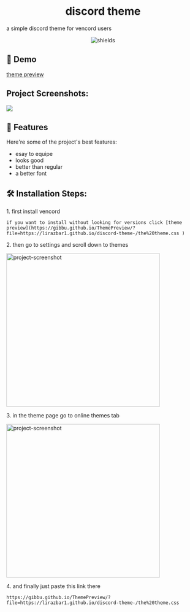 <h1 align="center" id="title">discord theme</h1>

<p id="description">a simple discord theme for vencord users</p>

<p align="center"><img src="https://img.shields.io/badge/theme-preview-blue?link=https%3A%2F%2Fgibbu.github.io%2FThemePreview%2F%3Ffile%3Dhttps%3A%2F%2Flirazbar1.github.io%2Fdiscord-theme-%2Fthe%2520theme.css" alt="shields"></p>

<h2>🚀 Demo</h2>

[theme preview](https://gibbu.github.io/ThemePreview/?file=https://lirazbar1.github.io/discord-theme-/the%20theme.css )

<h2>Project Screenshots:</h2>

<img src="https://i.postimg.cc/zvBdJtp8/image.png">

  
  
<h2>🧐 Features</h2>

Here're some of the project's best features:

*   esay to equipe
*   looks good
*   better than regular
*   a better font

<h2>🛠️ Installation Steps:</h2>

<p>1. first install vencord</p>

```
if you want to install without looking for versions click [theme preview](https://gibbu.github.io/ThemePreview/?file=https://lirazbar1.github.io/discord-theme-/the%20theme.css )
```

<p>2. then go to settings and scroll down to themes</p>
<img src="https://i.postimg.cc/nh0xFz4J/image.png" alt="project-screenshot" width="400" height="400/">
<p>3. in the theme page go to online themes tab</p>
<img src="https://i.postimg.cc/HkYDDGPR/image.png" alt="project-screenshot" width="400" height="400/">
<p>4. and finally just paste this link there</p>

```
https://gibbu.github.io/ThemePreview/?file=https://lirazbar1.github.io/discord-theme-/the%20theme.css
```
